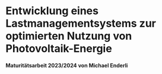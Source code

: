 # Entwicklung eines Lastmanagementsystems zur optimierten Nutzung von Photovoltaik-Energie
#### Maturitätsarbeit 2023/2024 von Michael Enderli
